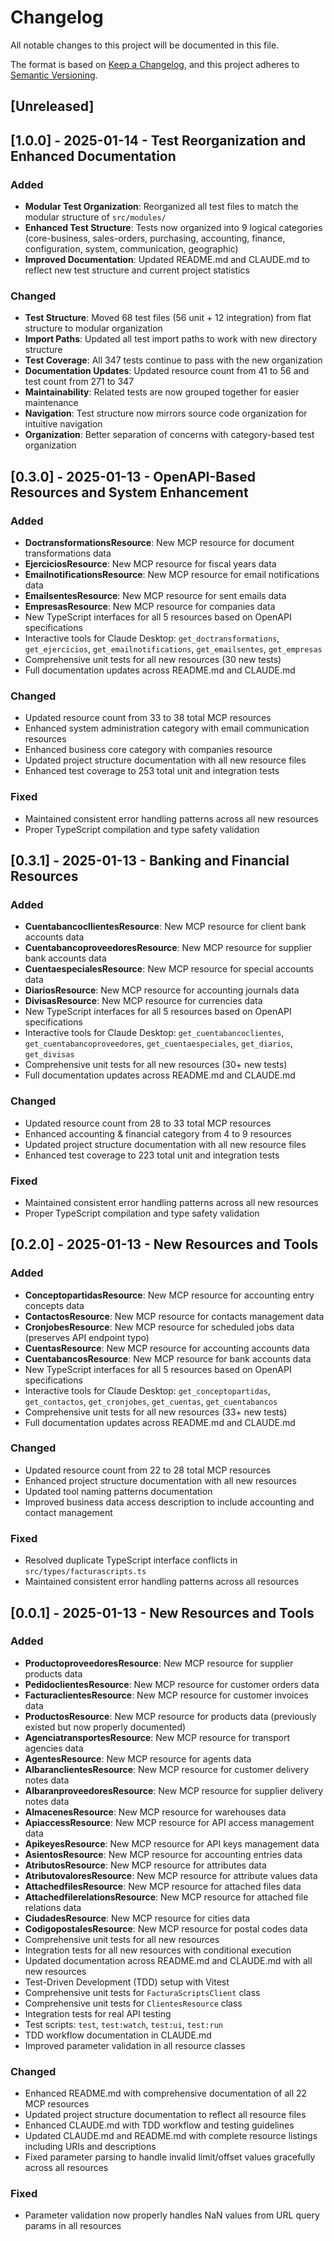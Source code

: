 # Changelog

All notable changes to this project will be documented in this file.

The format is based on [Keep a Changelog](https://keepachangelog.com/en/1.0.0/),
and this project adheres to [Semantic Versioning](https://semver.org/spec/v2.0.0.html).

## [Unreleased]

## [1.0.0] - 2025-01-14 - Test Reorganization and Enhanced Documentation

### Added
- **Modular Test Organization**: Reorganized all test files to match the modular structure of `src/modules/`
- **Enhanced Test Structure**: Tests now organized into 9 logical categories (core-business, sales-orders, purchasing, accounting, finance, configuration, system, communication, geographic)
- **Improved Documentation**: Updated README.md and CLAUDE.md to reflect new test structure and current project statistics

### Changed
- **Test Structure**: Moved 68 test files (56 unit + 12 integration) from flat structure to modular organization
- **Import Paths**: Updated all test import paths to work with new directory structure
- **Test Coverage**: All 347 tests continue to pass with the new organization
- **Documentation Updates**: Updated resource count from 41 to 56 and test count from 271 to 347
- **Maintainability**: Related tests are now grouped together for easier maintenance
- **Navigation**: Test structure now mirrors source code organization for intuitive navigation
- **Organization**: Better separation of concerns with category-based test organization

## [0.3.0] - 2025-01-13 - OpenAPI-Based Resources and System Enhancement

### Added
- **DoctransformationsResource**: New MCP resource for document transformations data
- **EjerciciosResource**: New MCP resource for fiscal years data
- **EmailnotificationsResource**: New MCP resource for email notifications data
- **EmailsentesResource**: New MCP resource for sent emails data  
- **EmpresasResource**: New MCP resource for companies data
- New TypeScript interfaces for all 5 resources based on OpenAPI specifications
- Interactive tools for Claude Desktop: `get_doctransformations`, `get_ejercicios`, `get_emailnotifications`, `get_emailsentes`, `get_empresas`
- Comprehensive unit tests for all new resources (30 new tests)
- Full documentation updates across README.md and CLAUDE.md

### Changed
- Updated resource count from 33 to 38 total MCP resources
- Enhanced system administration category with email communication resources
- Enhanced business core category with companies resource
- Updated project structure documentation with all new resource files
- Enhanced test coverage to 253 total unit and integration tests

### Fixed
- Maintained consistent error handling patterns across all new resources
- Proper TypeScript compilation and type safety validation

## [0.3.1] - 2025-01-13 - Banking and Financial Resources

### Added
- **CuentabancocllientesResource**: New MCP resource for client bank accounts data
- **CuentabancoproveedoresResource**: New MCP resource for supplier bank accounts data  
- **CuentaespecialesResource**: New MCP resource for special accounts data
- **DiariosResource**: New MCP resource for accounting journals data
- **DivisasResource**: New MCP resource for currencies data
- New TypeScript interfaces for all 5 resources based on OpenAPI specifications
- Interactive tools for Claude Desktop: `get_cuentabancoclientes`, `get_cuentabancoproveedores`, `get_cuentaespeciales`, `get_diarios`, `get_divisas`
- Comprehensive unit tests for all new resources (30+ new tests)
- Full documentation updates across README.md and CLAUDE.md

### Changed
- Updated resource count from 28 to 33 total MCP resources
- Enhanced accounting & financial category from 4 to 9 resources
- Updated project structure documentation with all new resource files
- Enhanced test coverage to 223 total unit and integration tests

### Fixed
- Maintained consistent error handling patterns across all new resources
- Proper TypeScript compilation and type safety validation

## [0.2.0] - 2025-01-13 - New Resources and Tools

### Added
- **ConceptopartidasResource**: New MCP resource for accounting entry concepts data
- **ContactosResource**: New MCP resource for contacts management data
- **CronjobesResource**: New MCP resource for scheduled jobs data (preserves API endpoint typo)
- **CuentasResource**: New MCP resource for accounting accounts data
- **CuentabancosResource**: New MCP resource for bank accounts data
- New TypeScript interfaces for all 5 resources based on OpenAPI specifications
- Interactive tools for Claude Desktop: `get_conceptopartidas`, `get_contactos`, `get_cronjobes`, `get_cuentas`, `get_cuentabancos`
- Comprehensive unit tests for all new resources (33+ new tests)
- Full documentation updates across README.md and CLAUDE.md

### Changed
- Updated resource count from 22 to 28 total MCP resources
- Enhanced project structure documentation with all new resources
- Updated tool naming patterns documentation
- Improved business data access description to include accounting and contact management

### Fixed
- Resolved duplicate TypeScript interface conflicts in `src/types/facturascripts.ts`
- Maintained consistent error handling patterns across all resources

## [0.0.1] - 2025-01-13 - New Resources and Tools

### Added
- **ProductoproveedoresResource**: New MCP resource for supplier products data
- **PedidoclientesResource**: New MCP resource for customer orders data
- **FacturaclientesResource**: New MCP resource for customer invoices data
- **ProductosResource**: New MCP resource for products data (previously existed but now properly documented)
- **AgenciatransportesResource**: New MCP resource for transport agencies data
- **AgentesResource**: New MCP resource for agents data
- **AlbaranclientesResource**: New MCP resource for customer delivery notes data
- **AlbaranproveedoresResource**: New MCP resource for supplier delivery notes data
- **AlmacenesResource**: New MCP resource for warehouses data
- **ApiaccessResource**: New MCP resource for API access management data
- **ApikeyesResource**: New MCP resource for API keys management data
- **AsientosResource**: New MCP resource for accounting entries data
- **AtributosResource**: New MCP resource for attributes data
- **AtributovaloresResource**: New MCP resource for attribute values data
- **AttachedfilesResource**: New MCP resource for attached files data
- **AttachedfilerelationsResource**: New MCP resource for attached file relations data
- **CiudadesResource**: New MCP resource for cities data
- **CodigopostalesResource**: New MCP resource for postal codes data
- Comprehensive unit tests for all new resources
- Integration tests for all new resources with conditional execution
- Updated documentation across README.md and CLAUDE.md with all new resources
- Test-Driven Development (TDD) setup with Vitest
- Comprehensive unit tests for `FacturaScriptsClient` class
- Comprehensive unit tests for `ClientesResource` class  
- Integration tests for real API testing
- Test scripts: `test`, `test:watch`, `test:ui`, `test:run`
- TDD workflow documentation in CLAUDE.md
- Improved parameter validation in all resource classes

### Changed
- Enhanced README.md with comprehensive documentation of all 22 MCP resources
- Updated project structure documentation to reflect all resource files
- Enhanced CLAUDE.md with TDD workflow and testing guidelines
- Updated CLAUDE.md and README.md with complete resource listings including URIs and descriptions
- Fixed parameter parsing to handle invalid limit/offset values gracefully across all resources

### Fixed
- Parameter validation now properly handles NaN values from URL query params in all resources